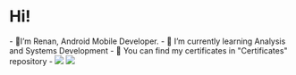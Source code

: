  <h1>Hi!</h1> 
- 👋I’m Renan, Android Mobile Developer.
- 🌱 I’m currently learning Analysis and Systems Development
- 🏅 You can find my certificates in "Certificates" repository
- 
<a href="https://www.linkedin.com/in/renanvitorgarcia/"><img src="https://img.shields.io/badge/LinkedIn-0077B5?style=for-the-badge&logo=linkedin&logoColor=white" /></a>
<a href="https://wa.me/5511963153530"><img src="https://img.shields.io/badge/WhatsApp-25D366?style=for-the-badge&logo=whatsapp&logoColor=white"/></a>
<!---
RenanVtr/RenanVtr is a ✨ special ✨ repository because its `README.md` (this file) appears on your GitHub profile.
You can click the Preview link to take a look at your changes.
--->
